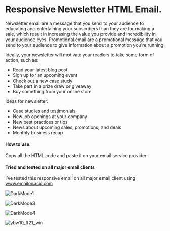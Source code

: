 
# Responsive Newsletter HTML Email.

Newsletter email are a message that you send to your audience to educating and entertaining 
your subscribers than they are for making a sale, which result in increasing the value you provide and incredibility in your audience eyes.
Promotional email are a promotional message that you send to your audience to give information about a promotion you’re running.


Ideally, your newsletter will motivate your readers to take some form of action, such as:
- Read your latest blog post
- Sign up for an upcoming event
- Check out a new case study
- Take part in a prize draw or giveaway
- Buy something from your online store



Ideas for newsletter: 
- Case studies and testimonials
- New job openings at your company
- New best practices or tips
- News about upcoming sales, promotions, and deals
- Monthly business recap



#### How to use:

Copy all the HTML code and paste it on your email service provider.

#### Tried and tested on all major email clients

I’ve tested this responsive email on all major email client using www.emailonacid.com

![DarkMode1](https://user-images.githubusercontent.com/112459290/204486705-4187f93d-89e8-435c-a6fc-2e7d1198623b.png)

![DarkMode3](https://user-images.githubusercontent.com/112459290/204486783-2ee54f24-78a2-460d-a838-965ee19b2036.png)

![DarkMode4](https://user-images.githubusercontent.com/112459290/204486849-59ffae87-e1cc-4e69-9f7a-85fb42006114.png)

![ybw10_ff21_win](https://user-images.githubusercontent.com/112459290/204487125-e72fa30b-db4c-4588-b876-15afe9f4febb.png)
